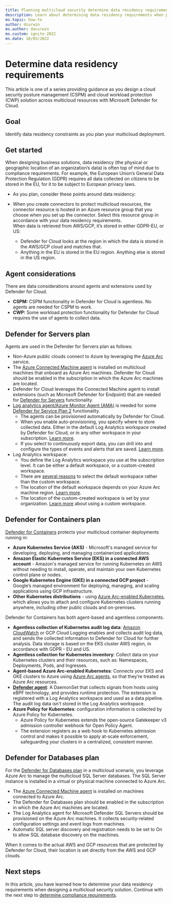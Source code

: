 ```yaml
---
title: Planning multicloud security determine data residency requirements GDPR agent considerations guidance
description: Learn about determining data residency requirements when planning multicloud deployment with Microsoft Defender for Cloud.
ms.topic: how-to
author: dcurwin
ms.author: dacurwin
ms.custom: ignite-2022
ms.date: 10/03/2022
---
```


# Determine data residency requirements

This article is one of a series providing guidance as you design a cloud security posture management (CSPM) and cloud workload protection (CWP) solution across multicloud resources with Microsoft Defender for Cloud.

## Goal

Identify data residency constraints as you plan your multicloud deployment.

## Get started

When designing business solutions, data residency (the physical or geographic location of an organization’s data) is often top of mind due to compliance requirements. For example, the European Union’s General Data Protection Regulation (GDPR) requires all data collected on citizens to be stored in the EU, for it to be subject to European privacy laws.

- As you plan, consider these points around data residency:
- When you create connectors to protect multicloud resources, the connector resource is hosted in an Azure resource group that you choose when you set up the connector. Select this resource group in accordance with your data residency requirements.  
When data is retrieved from AWS/GCP, it’s stored in either GDPR-EU, or US:

  - Defender for Cloud looks at the region in which the data is stored in the AWS/GCP cloud and matches that.
  - Anything in the EU is stored in the EU region. Anything else is stored in the US region.

## Agent considerations

There are data considerations around agents and extensions used by Defender for Cloud.

- **CSPM:** CSPM functionality in Defender for Cloud is agentless. No agents are needed for CSPM to work.
- **CWP:** Some workload protection functionality for Defender for Cloud requires the use of agents to collect data.

## Defender for Servers plan

Agents are used in the Defender for Servers plan as follows:

- Non-Azure public clouds connect to Azure by leveraging the [Azure Arc](../azure-arc/servers/overview.md) service.
- The [Azure Connected Machine agent](../azure-arc/servers/agent-overview.md) is installed on multicloud machines that onboard as Azure Arc machines. Defender for Cloud should be enabled in the subscription in which the Azure Arc machines are located.
- Defender for Cloud leverages the Connected Machine agent to install extensions (such as Microsoft Defender for Endpoint) that are needed for [Defender for Servers](./defender-for-servers-introduction.md) functionality.
- [Log analytics agent/Azure Monitor Agent (AMA)](../azure-monitor/agents/agents-overview.md) is needed for some [Defender for Service Plan 2](./defender-for-servers-introduction.md) functionality.
  - The agents can be provisioned automatically by Defender for Cloud.
  - When you enable auto-provisioning, you specify where to store collected data. Either in the default Log Analytics workspace created by Defender for Cloud, or in any other workspace in your subscription. [Learn more](/azure/defender-for-cloud/enable-data-collection?tabs=autoprovision-feature).
  - If you select to continuously export data, you can drill into and configure the types of events and alerts that are saved. [Learn more](./continuous-export.md?tabs=azure-portal).
- Log Analytics workspace:
  - You define the Log Analytics workspace you use at the subscription level. It can be either a default workspace, or a custom-created workspace.
  - There are [several reasons](../azure-monitor/logs/workspace-design.md) to select the default workspace rather than the custom workspace.
  - The location of the default workspace depends on your Azure Arc machine region. [Learn more](/azure/defender-for-cloud/faq-data-collection-agents#where-is-the-default-log-analytics-workspace-created-).
  - The location of the custom-created workspace is set by your organization. [Learn more](/azure/defender-for-cloud/faq-data-collection-agents#how-can-i-use-my-existing-log-analytics-workspace-) about using a custom workspace.

## Defender for Containers plan

[Defender for Containers](./defender-for-containers-introduction.md) protects your multicloud container deployments running in:

- **Azure Kubernetes Service (AKS)** - Microsoft's managed service for developing, deploying, and managing containerized applications.
- **Amazon Elastic Kubernetes Service (EKS) in a connected AWS account** - Amazon's managed service for running Kubernetes on AWS without needing to install, operate, and maintain your own Kubernetes control plane or nodes.
- **Google Kubernetes Engine (GKE) in a connected GCP project** - Google’s managed environment for deploying, managing, and scaling applications using GCP infrastructure.
- **Other Kubernetes distributions** - using [Azure Arc-enabled Kubernetes](../azure-arc/kubernetes/overview.md), which allows you to attach and configure Kubernetes clusters running anywhere, including other public clouds and on-premises.

Defender for Containers has both agent-based and agentless components.

- **Agentless collection of Kubernetes audit log data**:  [Amazon CloudWatch](https://aws.amazon.com/cloudwatch/) or GCP Cloud Logging enables and collects audit log data, and sends the collected information to Defender for Cloud for further analysis. Data storage is based on the EKS cluster AWS region, in accordance with GDPR - EU and US.
- **Agentless collection for Kubernetes inventory**: Collect data on your Kubernetes clusters and their resources, such as: Namespaces, Deployments, Pods, and Ingresses.
- **Agent-based Azure Arc-enabled Kubernetes**: Connects your EKS and GKE clusters to Azure using [Azure Arc agents](../azure-arc/kubernetes/conceptual-agent-overview.md), so that they’re treated as Azure Arc resources.
- **[Defender agent](defender-for-cloud-glossary.md#defender-agent)**: A DaemonSet that collects signals from hosts using eBPF technology, and provides runtime protection. The extension is registered with a Log Analytics workspace and used as a data pipeline. The audit log data isn't stored in the Log Analytics workspace.
- **Azure Policy for Kubernetes**: configuration information is collected by Azure Policy for Kubernetes.
  - Azure Policy for Kubernetes extends the open-source Gatekeeper v3 admission controller webhook for Open Policy Agent.
  - The extension registers as a web hook to Kubernetes admission control and makes it possible to apply at-scale enforcement, safeguarding your clusters in a centralized, consistent manner.

## Defender for Databases plan

For the [Defender for Databases plan](./quickstart-enable-database-protections.md) in a multicloud scenario, you leverage Azure Arc to manage the multicloud SQL Server databases. The SQL Server instance is installed in a virtual or physical machine connected to Azure Arc.

- The [Azure Connected Machine agent](../azure-arc/servers/agent-overview.md) is installed on machines connected to Azure Arc.
- The Defender for Databases plan should be enabled in the subscription in which the Azure Arc machines are located.
- The Log Analytics agent for Microsoft Defender SQL Servers should be provisioned on the Azure Arc machines. It collects security-related configuration settings and event logs from machines.
- Automatic SQL server discovery and registration needs to be set to On to allow SQL database discovery on the machines.

When it comes to the actual AWS and GCP resources that are protected by Defender for Cloud, their location is set directly from the AWS and GCP clouds.

## Next steps

In this article, you have learned how to determine your data residency requirements when designing a multicloud security solution. Continue with the next step to [determine compliance requirements](plan-multicloud-security-determine-compliance-requirements.md).

